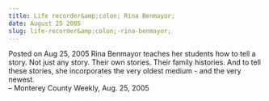 ```yaml
---
title: Life recorder&amp;colon; Rina Benmayor;
date: August 25 2005
slug: life-recorder&amp;colon;-rina-benmayor;
---
```


<span class="date">Posted on Aug 25, 2005 </span>
Rina Benmayor teaches her students how to tell a story. Not just
any story. Their own stories. Their family histories. And to tell
these stories, she incorporates the very oldest medium - and the
very newest.<br>
&#x2013; Monterey County Weekly, Aug. 25, 2005<br/></br>
